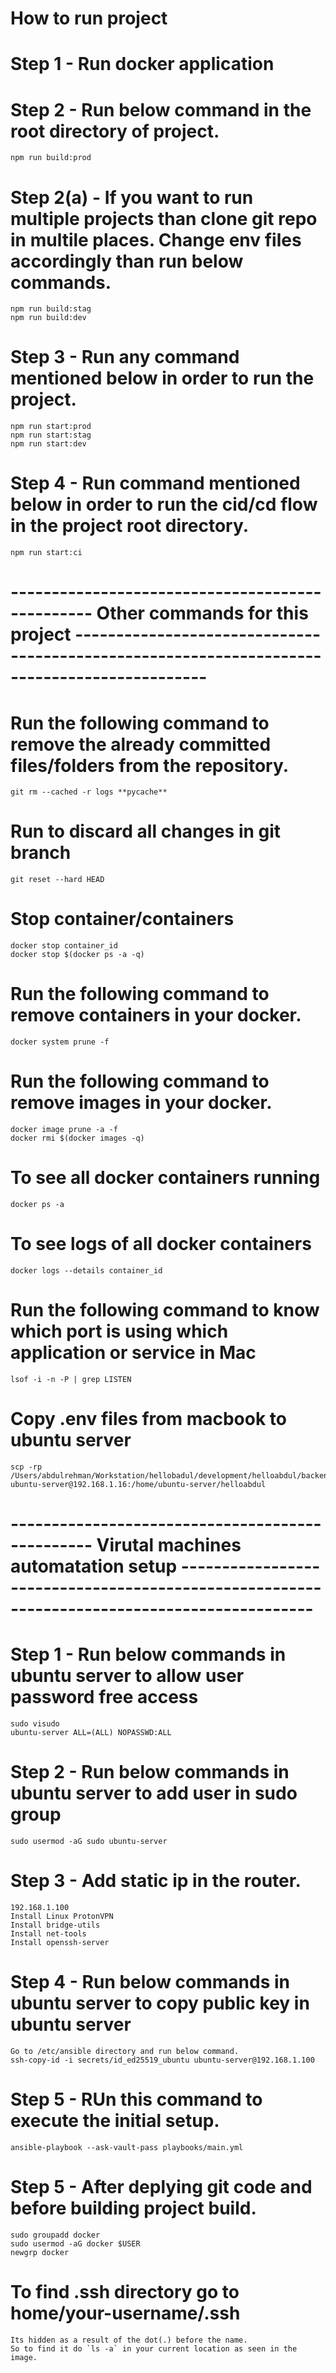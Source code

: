 # How to run project

# Step 1 - Run docker application

# Step 2 - Run below command in the root directory of project.

    npm run build:prod

# Step 2(a) - If you want to run multiple projects than clone git repo in multile places. Change env files accordingly than run below commands.

    npm run build:stag
    npm run build:dev

# Step 3 - Run any command mentioned below in order to run the project.

    npm run start:prod
    npm run start:stag
    npm run start:dev

# Step 4 - Run command mentioned below in order to run the cid/cd flow in the project root directory.

    npm run start:ci

# ------------------------------------------------ Other commands for this project --------------------------------------------------------------------------------------------

# Run the following command to remove the already committed files/folders from the repository.

    git rm --cached -r logs **pycache**

# Run to discard all changes in git branch

    git reset --hard HEAD

# Stop container/containers

    docker stop container_id
    docker stop $(docker ps -a -q)

# Run the following command to remove containers in your docker.

    docker system prune -f

# Run the following command to remove images in your docker.

    docker image prune -a -f
    docker rmi $(docker images -q)

# To see all docker containers running

    docker ps -a

# To see logs of all docker containers

    docker logs --details container_id

# Run the following command to know which port is using which application or service in Mac

    lsof -i -n -P | grep LISTEN

# Copy .env files from macbook to ubuntu server

    scp -rp /Users/abdulrehman/Workstation/hellobadul/development/helloabdul/backend/.env ubuntu-server@192.168.1.16:/home/ubuntu-server/helloabdul

# ------------------------------------------------ Virutal machines automatation setup --------------------------------------------------------------------------------------------

# Step 1 - Run below commands in ubuntu server to allow user password free access

    sudo visudo
    ubuntu-server ALL=(ALL) NOPASSWD:ALL

# Step 2 - Run below commands in ubuntu server to add user in sudo group

    sudo usermod -aG sudo ubuntu-server

# Step 3 - Add static ip in the router.

    192.168.1.100
    Install Linux ProtonVPN
    Install bridge-utils
    Install net-tools
    Install openssh-server

# Step 4 - Run below commands in ubuntu server to copy public key in ubuntu server

    Go to /etc/ansible directory and run below command.
    ssh-copy-id -i secrets/id_ed25519_ubuntu ubuntu-server@192.168.1.100

# Step 5 - RUn this command to execute the initial setup.

    ansible-playbook --ask-vault-pass playbooks/main.yml

# Step 5 - After deplying git code and before building project build.

    sudo groupadd docker
    sudo usermod -aG docker $USER
    newgrp docker

# To find .ssh directory go to home/your-username/.ssh

    Its hidden as a result of the dot(.) before the name.
    So to find it do `ls -a` in your current location as seen in the image.
